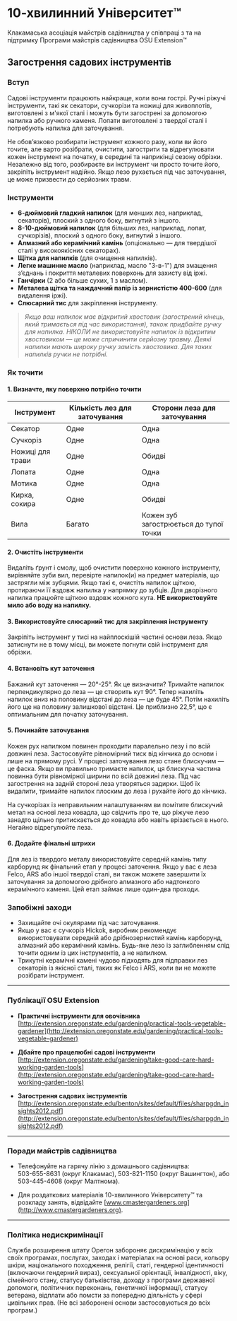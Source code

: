 # 10-хвилинний Університет™

Клакамаська асоціація майстрів садівництва у співпраці з та на підтримку Програми майстрів садівництва OSU Extension™

## Загострення садових інструментів

### Вступ

Садові інструменти працюють найкраще, коли вони гострі. Ручні ріжучі інструменти, такі як секатори, сучкорізи та ножиці для живоплотів, виготовлені з м'якої сталі і можуть бути загострені за допомогою напилка або ручного каменя. Лопати виготовлені з твердої сталі і потребують напилка для заточування.

Не обов’язково розбирати інструмент кожного разу, коли ви його точите, але варто розібрати, очистити, загострити та відрегулювати кожен інструмент на початку, в середині та наприкінці сезону обрізки. Незалежно від того, розбираєте ви інструмент чи просто точите його, закріпіть інструмент надійно. Якщо лезо рухається під час заточування, це може призвести до серйозних травм.

### Інструменти

- **6-дюймовий гладкий напилок** (для менших лез, наприклад, секаторів), плоский з одного боку, вигнутий з іншого.
- **8-10-дюймовий напилок** (для більших лез, наприклад, лопат, сучкорізів), плоский з одного боку, вигнутий з іншого.
- **Алмазний або керамічний камінь** (опціонально — для твердішої сталі у високоякісних секаторах).
- **Щітка для напилків** (для очищення напилків).
- **Легке машинне масло** (наприклад, масло "3-в-1") для змащення з’єднань і покриття металевих поверхонь для захисту від іржі.
- **Ганчірки** (2 або більше сухих, 1 з маслом).
- **Металева щітка та наждачний папір із зернистістю 400-600** (для видалення іржі).
- **Слюсарний тис** для закріплення інструменту.

> *Якщо ваш напилок має відкритий хвостовик (загострений кінець, який тримається під час використання), також придбайте ручку для напилка. НІКОЛИ не використовуйте напилок із відкритим хвостовиком — це може спричинити серйозну травму. Деякі напилки мають широку ручку замість хвостовика. Для таких напилків ручки не потрібні.*

### Як точити

#### 1. Визначте, яку поверхню потрібно точити

| Інструмент             | Кількість лез для заточування | Сторони леза для заточування |
|------------------------|------------------------------|-----------------------------|
| Секатор               | Одне                        | Одна                       |
| Сучкоріз              | Одне                        | Одна                       |
| Ножиці для трави      | Одне                        | Обидві                     |
| Лопата                | Одне                        | Одна                       |
| Мотика                | Одне                        | Одна                       |
| Кирка, сокира         | Одне                        | Обидві                     |
| Вила                  | Багато                      | Кожен зуб загострюється до тупої точки |

#### 2. Очистіть інструменти

Видаліть ґрунт і смолу, щоб очистити поверхню кожного інструменту, вирівняйте зуби вил, перевірте напилок(и) на предмет матеріалів, що застрягли між зубцями. Якщо такі є, очистіть напилок щіткою, протираючи її вздовж напилка у напрямку до зубців. Для дворізного напилка працюйте щіткою вздовж кожного кута. **НЕ використовуйте мило або воду на напилку.**

#### 3. Використовуйте слюсарний тис для закріплення інструменту

Закріпіть інструмент у тисі на найплоскішій частині основи леза. Якщо затиснути не в тому місці, ви можете погнути свій інструмент для обрізки.

#### 4. Встановіть кут заточення

Бажаний кут заточення — 20°-25°. Як це визначити? Тримайте напилок перпендикулярно до леза — це створить кут 90°. Тепер нахиліть напилок вниз на половину відстані до леза — це буде 45°. Потім нахиліть його ще на половину залишкової відстані. Це приблизно 22,5°, що є оптимальним для початку заточування.

#### 5. Починайте заточування

Кожен рух напилком повинен проходити паралельно лезу і по всій довжині леза. Застосовуйте рівномірний тиск від кінчика до основи і лише на прямому русі. У процесі заточування лезо стане блискучим — це фаска. Якщо ви правильно тримаєте напилок, ця блискуча частина повинна бути рівномірної ширини по всій довжині леза. Під час загострення на задній стороні леза утворяться задирки. Щоб їх видалити, тримайте напилок плоским до леза і рухайте його до кінчика.

На сучкорізах із неправильним налаштуванням ви помітите блискучий метал на основі леза ковадла, що свідчить про те, що ріжуче лезо занадто щільно притискається до ковадла або навіть врізається в нього. Негайно відрегулюйте леза.

#### 6. Додайте фінальні штрихи

Для лез із твердого металу використовуйте середній камінь типу карборунд як фінальний етап у процесі заточення. Якщо у вас є леза Felco, ARS або іншої твердої сталі, ви також можете завершити їх заточування за допомогою дрібного алмазного або надтонкого керамічного каменя. Цей етап займає лише один-два проходи.

### Запобіжні заходи

- Захищайте очі окулярами під час заточування.
- Якщо у вас є сучкоріз Hickok, виробник рекомендує використовувати середній або дрібнозернистий камінь карборунд, алмазний або керамічний камінь. Будь-яке лезо із заглибленням слід точити одним із цих інструментів, а не напилком.
- Трикутні керамічні камені чудово підходять для підправки лез секаторів із якісної сталі, таких як Felco і ARS, коли ви не можете розібрати інструмент.

---

### Публікації OSU Extension

- **Практичні інструменти для овочівника**  
  [http://extension.oregonstate.edu/gardening/practical-tools-vegetable-gardener](http://extension.oregonstate.edu/gardening/practical-tools-vegetable-gardener)

- **Дбайте про працелюбні садові інструменти**  
  [http://extension.oregonstate.edu/gardening/take-good-care-hard-working-garden-tools](http://extension.oregonstate.edu/gardening/take-good-care-hard-working-garden-tools)

- **Загострення садових інструментів**  
  [http://extension.oregonstate.edu/benton/sites/default/files/sharpgdn_insights2012.pdf](http://extension.oregonstate.edu/benton/sites/default/files/sharpgdn_insights2012.pdf)

---

### Поради майстрів садівництва

- Телефонуйте на гарячу лінію з домашнього садівництва:  
  503-655-8631 (округ Клакамас), 503-821-1150 (округ Вашингтон), або 503-445-4608 (округ Малтнома).

- Для роздаткових матеріалів 10-хвилинного Університету™ та розкладу занять, відвідайте [www.cmastergardeners.org](http://www.cmastergardeners.org).

---

### Політика недискримінації

Служба розширення штату Орегон забороняє дискримінацію у всіх своїх програмах, послугах, заходах і матеріалах на основі раси, кольору шкіри, національного походження, релігії, статі, гендерної ідентичності (включаючи гендерний вираз), сексуальної орієнтації, інвалідності, віку, сімейного стану, статусу батьківства, доходу з програми державної допомоги, політичних переконань, генетичної інформації, статусу ветерана, відплати або помсти за попередню діяльність у сфері цивільних прав. (Не всі заборонені основи застосовуються до всіх програм.)